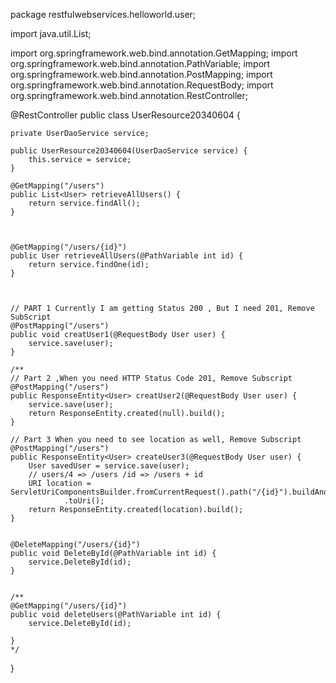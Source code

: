 package restfulwebservices.helloworld.user;

import java.util.List;

import org.springframework.web.bind.annotation.GetMapping;
import org.springframework.web.bind.annotation.PathVariable;
import org.springframework.web.bind.annotation.PostMapping;
import org.springframework.web.bind.annotation.RequestBody;
import org.springframework.web.bind.annotation.RestController;

@RestController
public class UserResource20340604 {

	private UserDaoService service;

	public UserResource20340604(UserDaoService service) {
		this.service = service;
	}

	@GetMapping("/users")
	public List<User> retrieveAllUsers() {
		return service.findAll();
	}

	
	
	@GetMapping("/users/{id}")
	public User retrieveAllUsers(@PathVariable int id) {
		return service.findOne(id);
	}

	

	// PART 1 Currently I am getting Status 200 , But I need 201, Remove SubScript
	@PostMapping("/users")
	public void creatUser1(@RequestBody User user) {
		service.save(user);
	}
	
	/**
	// Part 2 ,When you need HTTP Status Code 201, Remove Subscript
	@PostMapping("/users")
	public ResponseEntity<User> creatUser2(@RequestBody User user) {
		service.save(user);
		return ResponseEntity.created(null).build();
	}

	// Part 3 When you need to see location as well, Remove Subscript
	@PostMapping("/users")
	public ResponseEntity<User> createUser3(@RequestBody User user) {
		User savedUser = service.save(user);
		// users/4 => /users /id => /users + id
		URI location = ServletUriComponentsBuilder.fromCurrentRequest().path("/{id}").buildAndExpand(savedUser.getId())
				.toUri();
		return ResponseEntity.created(location).build();
	}
	

	@DeleteMapping("/users/{id}")
	public void DeleteById(@PathVariable int id) {
		service.DeleteById(id);
	}
	
	
	/**
	@GetMapping("/users/{id}")
	public void deleteUsers(@PathVariable int id) {
		service.DeleteById(id);

	}
	*/

}
